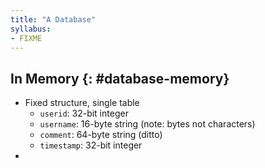 ```yaml
---
title: "A Database"
syllabus:
- FIXME
---
```


## In Memory {: #database-memory}

-   Fixed structure, single table
    -   `userid`: 32-bit integer
    -   `username`: 16-byte string (note: bytes not characters)
    -   `comment`: 64-byte string (ditto)
    -   `timestamp`: 32-bit integer
-   